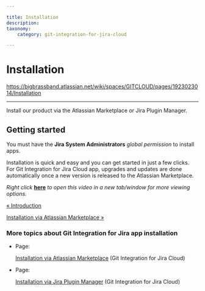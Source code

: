 ```yaml
---

title: Installation
description:
taxonomy:
    category: git-integration-for-jira-cloud

---
```


# Installation

<https://bigbrassband.atlassian.net/wiki/spaces/GITCLOUD/pages/1923023014/Installation>

* * *

Install our product via the Atlassian Marketplace or Jira Plugin Manager.

## Getting started

You must have the **Jira System Administrators** _global permission_ to install apps.

Installation is quick and easy and you can get started in just a few clicks. For Git Integration for Jira Cloud app, upgrades and updates are done automatically once a new version is released to the Atlassian Marketplace.

_Right click_ [**here**](https://bigbrassband.wistia.com/medias/m9u64t1a3h) _to open this video in a new tab/window for more viewing options._

[« Introduction](/wiki/spaces/GITCLOUD/pages/1923022977/Introduction)

[Installation via Atlassian Marketplace »](/wiki/spaces/GITCLOUD/pages/1923023030/Installation+via+Atlassian+Marketplace)

### More topics about Git Integration for Jira app installation

*   Page:
    
    [Installation via Atlassian Marketplace](/wiki/spaces/GITCLOUD/pages/1923023030/Installation+via+Atlassian+Marketplace) (Git Integration for Jira Cloud)
    
*   Page:
    
    [Installation via Jira Plugin Manager](/wiki/spaces/GITCLOUD/pages/1923023056/Installation+via+Jira+Plugin+Manager) (Git Integration for Jira Cloud)
